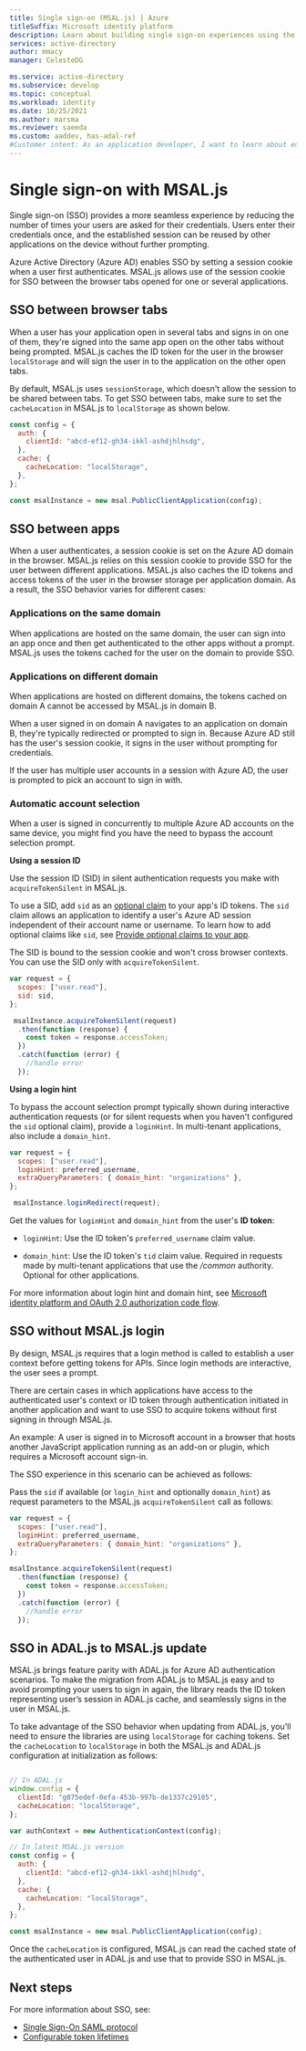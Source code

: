 ```yaml
---
title: Single sign-on (MSAL.js) | Azure
titleSuffix: Microsoft identity platform
description: Learn about building single sign-on experiences using the Microsoft Authentication Library for JavaScript (MSAL.js).
services: active-directory
author: mmacy
manager: CelesteDG

ms.service: active-directory
ms.subservice: develop
ms.topic: conceptual
ms.workload: identity
ms.date: 10/25/2021
ms.author: marsma
ms.reviewer: saeeda
ms.custom: aaddev, has-adal-ref
#Customer intent: As an application developer, I want to learn about enabling single sign on experiences with MSAL.js library so I can decide if this platform meets my application development needs and requirements.
---
```


# Single sign-on with MSAL.js

Single sign-on (SSO) provides a more seamless experience by reducing the number of times your users are asked for their credentials. Users enter their credentials once, and the established session can be reused by other applications on the device without further prompting. 

Azure Active Directory (Azure AD) enables SSO by setting a session cookie when a user first authenticates. MSAL.js allows use of the session cookie for SSO between the browser tabs opened for one or several applications.

## SSO between browser tabs

When a user has your application open in several tabs and signs in on one of them, they're signed into the same app open on the other tabs without being prompted. MSAL.js caches the ID token for the user in the browser `localStorage` and will sign the user in to the application on the other open tabs.

By default, MSAL.js uses `sessionStorage`, which doesn't allow the session to be shared between tabs. To get SSO between tabs, make sure to set the `cacheLocation` in MSAL.js to `localStorage` as shown below.

```javascript
const config = {
  auth: {
    clientId: "abcd-ef12-gh34-ikkl-ashdjhlhsdg",
  },
  cache: {
    cacheLocation: "localStorage",
  },
};

const msalInstance = new msal.PublicClientApplication(config);
```

## SSO between apps

When a user authenticates, a session cookie is set on the Azure AD domain in the browser. MSAL.js relies on this session cookie to provide SSO for the user between different applications. MSAL.js also caches the ID tokens and access tokens of the user in the browser storage per application domain. As a result, the SSO behavior varies for different cases:

### Applications on the same domain

When applications are hosted on the same domain, the user can sign into an app once and then get authenticated to the other apps without a prompt. MSAL.js uses the tokens cached for the user on the domain to provide SSO.

### Applications on different domain

When applications are hosted on different domains, the tokens cached on domain A cannot be accessed by MSAL.js in domain B.

When a user signed in on domain A navigates to an application on domain B, they're typically redirected or prompted to sign in. Because Azure AD still has the user's session cookie, it signs in the user without prompting for credentials.

If the user has multiple user accounts in a session with Azure AD, the user is prompted to pick an account to sign in with.

### Automatic account selection

When a user is signed in concurrently to multiple Azure AD accounts on the same device, you might find you have the need to bypass the account selection prompt.

**Using a session ID**

Use the session ID (SID) in silent authentication requests you make with `acquireTokenSilent` in MSAL.js.

To use a SID, add `sid` as an [optional claim](active-directory-optional-claims.md) to your app's ID tokens. The `sid` claim allows an application to identify a user's Azure AD session independent of their account name or username. To learn how to add optional claims like `sid`, see [Provide optional claims to your app](active-directory-optional-claims.md).

The SID is bound to the session cookie and won't cross browser contexts. You can use the SID only with `acquireTokenSilent`.

```javascript
var request = {
  scopes: ["user.read"],
  sid: sid,
};

 msalInstance.acquireTokenSilent(request)
  .then(function (response) {
    const token = response.accessToken;
  })
  .catch(function (error) {
    //handle error
  });
```

**Using a login hint**

To bypass the account selection prompt typically shown during interactive authentication requests (or for silent requests when you haven't configured the `sid` optional claim), provide a `loginHint`. In multi-tenant applications, also include a `domain_hint`.

```javascript
var request = {
  scopes: ["user.read"],
  loginHint: preferred_username,
  extraQueryParameters: { domain_hint: "organizations" },
};

 msalInstance.loginRedirect(request);
```

Get the values for `loginHint` and `domain_hint` from the user's **ID token**:

- `loginHint`: Use the ID token's `preferred_username` claim value.

- `domain_hint`: Use the ID token's `tid` claim value. Required in requests made by multi-tenant applications that use the */common* authority. Optional for other applications.

For more information about login hint and domain hint, see [Microsoft identity platform and OAuth 2.0 authorization code flow](v2-oauth2-auth-code-flow.md).

## SSO without MSAL.js login

By design, MSAL.js requires that a login method is called to establish a user context before getting tokens for APIs. Since login methods are interactive, the user sees a prompt.

There are certain cases in which applications have access to the authenticated user's context or ID token through authentication initiated in another application and want to use SSO to acquire tokens without first signing in through MSAL.js.

An example: A user is signed in to Microsoft account in a browser that hosts another JavaScript application running as an add-on or plugin, which requires a Microsoft account sign-in.

The SSO experience in this scenario can be achieved as follows:

Pass the `sid` if available (or `login_hint` and optionally `domain_hint`) as request parameters to the MSAL.js `acquireTokenSilent` call as follows:

```javascript
var request = {
  scopes: ["user.read"],
  loginHint: preferred_username,
  extraQueryParameters: { domain_hint: "organizations" },
};

msalInstance.acquireTokenSilent(request)
  .then(function (response) {
    const token = response.accessToken;
  })
  .catch(function (error) {
    //handle error
  });
```

## SSO in ADAL.js to MSAL.js update

MSAL.js brings feature parity with ADAL.js for Azure AD authentication scenarios. To make the migration from ADAL.js to MSAL.js easy and to avoid prompting your users to sign in again, the library reads the ID token representing user’s session in ADAL.js cache, and seamlessly signs in the user in MSAL.js.

To take advantage of the SSO behavior when updating from ADAL.js, you'll need to ensure the libraries are using `localStorage` for caching tokens. Set the `cacheLocation` to `localStorage` in both the MSAL.js and ADAL.js configuration at initialization as follows:

```javascript

// In ADAL.js
window.config = {
  clientId: "g075edef-0efa-453b-997b-de1337c29185",
  cacheLocation: "localStorage",
};

var authContext = new AuthenticationContext(config);

// In latest MSAL.js version
const config = {
  auth: {
    clientId: "abcd-ef12-gh34-ikkl-ashdjhlhsdg",
  },
  cache: {
    cacheLocation: "localStorage",
  },
};

const msalInstance = new msal.PublicClientApplication(config);
```

Once the `cacheLocation` is configured, MSAL.js can read the cached state of the authenticated user in ADAL.js and use that to provide SSO in MSAL.js.

## Next steps

For more information about SSO, see:

- [Single Sign-On SAML protocol](single-sign-on-saml-protocol.md)
- [Configurable token lifetimes](active-directory-configurable-token-lifetimes.md)
